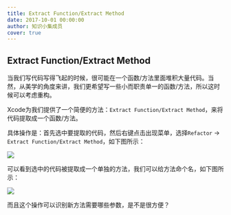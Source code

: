 ```yaml
---
title: Extract Function/Extract Method
date: 2017-10-01 00:00:00
author: 知识小集成员
cover: true
---
```


Extract Function/Extract Method
----------

当我们写代码写得飞起的时候，很可能在一个函数/方法里面堆积大量代码。当然，从美学的角度来讲，我们更希望写一些小而职责单一的函数/方法，所以这时候可以考虑重构。

Xcode为我们提供了一个简便的方法：`Extract Function/Extract Method`，来将代码提取成一个函数/方法。

具体操作是：首先选中要提取的代码，然后右键点击出现菜单，选择`Refactor` -> `Extract Function/Extract Method`，如下图所示：

![](https://github.com/southpeak/iOS-tech-set/blob/master/images/2017/10/26-1-1.jpg?raw=true)

可以看到选中的代码被提取成一个单独的方法，我们可以给方法命个名，如下图所示：

![](https://github.com/southpeak/iOS-tech-set/blob/master/images/2017/10/26-1-2.jpg?raw=true)

而且这个操作可以识别新方法需要哪些参数，是不是很方便？